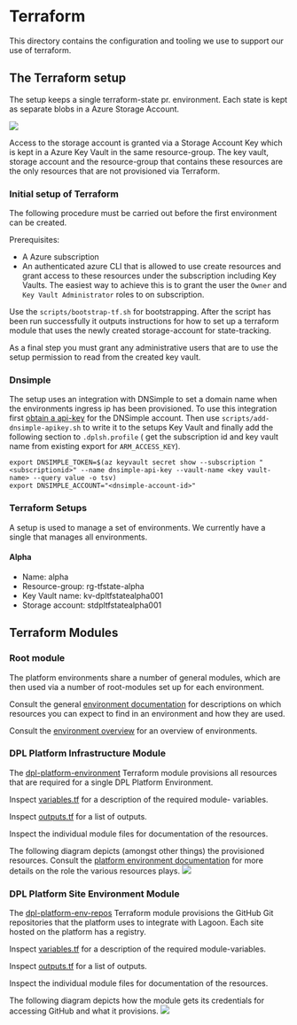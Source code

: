 # Terraform

This directory contains the configuration and tooling we use to support our
use of terraform.

## The Terraform setup

The setup keeps a single terraform-state pr. environment. Each state is kept as
separate blobs in a Azure Storage Account.

![](../../../../documentation/diagrams/render-png/terraform_overview.png)

Access to the storage account is granted via a Storage Account Key which is
kept in a Azure Key Vault in the same resource-group. The key vault, storage account
and the resource-group that contains these resources are the only resources
that are not provisioned via Terraform.

### Initial setup of Terraform

The following procedure must be carried out before the first environment can be
created.

Prerequisites:

- A Azure subscription
- An authenticated azure CLI that is allowed to use create resources and grant
  access to these resources under the subscription including Key Vaults.
  The easiest way to achieve this is to grant the user the `Owner` and `Key Vault Administrator`
  roles to on subscription.

Use the `scripts/bootstrap-tf.sh` for bootstrapping. After the script has been
run successfully it outputs instructions for how to set up a terraform module
that uses the newly created storage-account for state-tracking.

As a final step you must grant any administrative users that are to use the setup
permission to read from the created key vault.

### Dnsimple

The setup uses an integration with DNSimple to set a domain name when the
environments ingress ip has been provisioned. To use this integration first
[obtain a api-key](https://support.dnsimple.com/articles/api-access-token/) for
the DNSimple account. Then use `scripts/add-dnsimple-apikey.sh` to write it to
the setups Key Vault and finally add the following section to `.dplsh.profile` (
get the subscription id and key vault name from existing export for `ARM_ACCESS_KEY`).

```shell
export DNSIMPLE_TOKEN=$(az keyvault secret show --subscription "<subscriptionid>" --name dnsimple-api-key --vault-name <key vault-name> --query value -o tsv)
export DNSIMPLE_ACCOUNT="<dnsimple-account-id>"
```

### Terraform Setups

A setup is used to manage a set of environments. We currently have a single that
manages all environments.

#### Alpha

- Name: alpha
- Resource-group: rg-tfstate-alpha
- Key Vault name: kv-dpltfstatealpha001
- Storage account: stdpltfstatealpha001

## Terraform Modules

### Root module
The platform environments share a number of general modules, which are then
used via a number of root-modules set up for each environment.

Consult the general [environment documentation](../../documentation/platform-environment.md)
for descriptions on which resources you can expect to find in an environment and
how they are used.

Consult the [environment overview](environments/README.md) for an overview of
environments.

### DPL Platform Infrastructure Module

The [dpl-platform-environment](./dpl-platform-environment) Terraform module
provisions all resources that are required for a single DPL Platform Environment.

Inspect [variables.tf](./dpl-platform-environment/variables.tf) for a description of the required module-
variables.

Inspect [outputs.tf](./dpl-platform-environment/outputs.tf) for a list of outputs.

Inspect the individual module files for documentation of the resources.

The following diagram depicts (amongst other things) the provisioned resources.
Consult the [platform environment documentation](../../../../documentation/platform-environment.md) for more details on the role the various resources
plays.
![](../../../../documentation/diagrams/render-png/dpl-platform-azure.png)

### DPL Platform Site Environment Module

The [dpl-platform-env-repos](./dpl-platform-env-repos) Terraform module provisions
the GitHub Git repositories that the platform uses to integrate with Lagoon. Each
site hosted on the platform has a registry.

Inspect [variables.tf](./dpl-platform-env-repos/variables.tf) for a description
of the required module-variables.

Inspect [outputs.tf](./dpl-platform-env-repos/outputs.tf) for a list of outputs.

Inspect the individual module files for documentation of the resources.

The following diagram depicts how the module gets its credentials for accessing
GitHub and what it provisions.
![](../../../../documentation/diagrams/render-png/github-environment-repositories.png)
